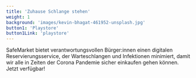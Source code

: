 ```yaml
---
title: 'Zuhause Schlange stehen'
weight: 1
background: 'images/kevin-bhagat-461952-unsplash.jpg'
button1: 'Playstore'
button1Link: 'playstore'
---
```


SafeMarket bietet verantwortungsvollen Bürger:innen einen digitalen Reservierungsservice, der Warteschlangen und Infektionen minimiert, damit wir alle in Zeiten der Corona Pandemie sicher einkaufen gehen können. Jetzt verfügbar!
